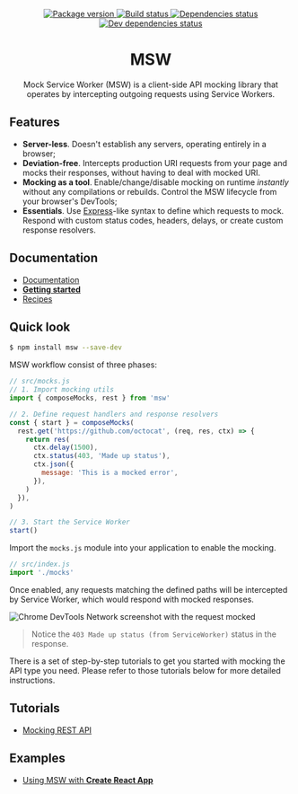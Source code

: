 <p align="center">
  <a href="https://www.npmjs.com/package/msw" target="_blank">
    <img src="https://img.shields.io/npm/v/msw.svg" alt="Package version" />
  </a>
  <a href="https://circleci.com/gh/open-draft/msw" target="_blank">
    <img src="https://img.shields.io/circleci/project/github/open-draft/msw/master.svg" alt="Build status" />
  </a>
  <a href="https://david-dm.org/open-draft/msw" target="_blank">
    <img src="https://img.shields.io/david/open-draft/msw.svg" alt="Dependencies status" />
  </a>
  <a href="https://david-dm.org/open-draft/msw?type=dev" target="_blank">
    <img src="https://img.shields.io/david/dev/open-draft/msw.svg" alt="Dev dependencies status" />
  </a>
</p>

<h1 align="center">MSW</h1>

<p align="center">Mock Service Worker (MSW) is a client-side API mocking library that operates by intercepting outgoing requests using Service Workers.</p>

## Features

- **Server-less**. Doesn't establish any servers, operating entirely in a browser;
- **Deviation-free**. Intercepts production URI requests from your page and mocks their responses, without having to deal with mocked URI.
- **Mocking as a tool**. Enable/change/disable mocking on runtime _instantly_ without any compilations or rebuilds. Control the MSW lifecycle from your browser's DevTools;
- **Essentials**. Use [Express](https://github.com/expressjs/express/)-like syntax to define which requests to mock. Respond with custom status codes, headers, delays, or create custom response resolvers.

## Documentation

- [Documentation](https://redd.gitbook.io/msw)
- [**Getting started**](https://redd.gitbook.io/msw/getting-started)
- [Recipes](https://redd.gitbook.io/msw/recipes)

## Quick look

```bash
$ npm install msw --save-dev
```

MSW workflow consist of three phases:

```js
// src/mocks.js
// 1. Import mocking utils
import { composeMocks, rest } from 'msw'

// 2. Define request handlers and response resolvers
const { start } = composeMocks(
  rest.get('https://github.com/octocat', (req, res, ctx) => {
    return res(
      ctx.delay(1500),
      ctx.status(403, 'Made up status'),
      ctx.json({
        message: 'This is a mocked error',
      }),
    )
  }),
)

// 3. Start the Service Worker
start()
```

Import the `mocks.js` module into your application to enable the mocking.

```js
// src/index.js
import './mocks'
```

Once enabled, any requests matching the defined paths will be intercepted by Service Worker, which would respond with mocked responses.

![Chrome DevTools Network screenshot with the request mocked](https://github.com/open-draft/msw/blob/master/media/msw-quick-look-network.png?raw=true)

> Notice the `403 Made up status (from ServiceWorker)` status in the response.

There is a set of step-by-step tutorials to get you started with mocking the API type you need. Please refer to those tutorials below for more detailed instructions.

## Tutorials

- [Mocking REST API](https://redd.gitbook.io/msw/tutorials/mocking-rest-api)

## Examples

- [Using MSW with **Create React App**](https://github.com/open-draft/msw/tree/master/examples/create-react-app)
